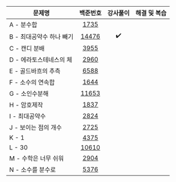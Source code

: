 |문제명|백준번호|강사풀이|해결 및 복습|
|------|:------:|:------:|:------:|
|A - 분수합|[1735](https://www.acmicpc.net/problem/1735)|||
|B - 최대공약수 하나 빼기|[14476](https://www.acmicpc.net/problem/14476)|:heavy_check_mark:||
|C - 캔디 분배|[3955](https://www.acmicpc.net/problem/3955)||
|D - 에라토스테네스의 체|[2960](https://www.acmicpc.net/problem/2960)|||
|E - 골드바흐의 추측|[6588](https://www.acmicpc.net/problem/6588)|||
|F - 소수의 연속합|[1644](https://www.acmicpc.net/problem/1644)|||
|G - 소인수분해|[11653](https://www.acmicpc.net/problem/11653)|||
|H - 암호제작|[1837](https://www.acmicpc.net/problem/1837)||
|I - 최대공약수|[2824](https://www.acmicpc.net/problem/2824)|||
|J - 보이는 점의 개수|[2725](https://www.acmicpc.net/problem/2725)|||
|K - 1|[4375](https://www.acmicpc.net/problem/4375)|||
|L - 30|[10610](https://www.acmicpc.net/problem/10610)|||
|M - 수학은 너무 쉬워|[2904](https://www.acmicpc.net/problem/2904)|||
|N - 소수를 분수로|[5376](https://www.acmicpc.net/problem/5376)|||
